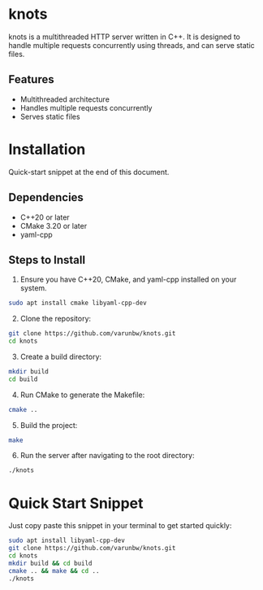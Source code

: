 # knots
knots is a multithreaded HTTP server written in C++. It is designed to handle multiple requests concurrently using threads, and can serve static files.


## Features
- Multithreaded architecture
- Handles multiple requests concurrently
- Serves static files

# Installation
Quick-start snippet at the end of this document.

## Dependencies
- C++20 or later
- CMake 3.20 or later
- yaml-cpp

## Steps to Install

1. Ensure you have C++20, CMake, and yaml-cpp installed on your system.
```bash
sudo apt install cmake libyaml-cpp-dev
```

2. Clone the repository:
```bash
git clone https://github.com/varunbw/knots.git
cd knots
```

3. Create a build directory:
```bash
mkdir build
cd build
```

4. Run CMake to generate the Makefile:
```bash
cmake ..
```

5. Build the project:
```bash
make
```

6. Run the server after navigating to the root directory:
```bash
./knots
```


# Quick Start Snippet
Just copy paste this snippet in your terminal to get started quickly:
```bash
sudo apt install libyaml-cpp-dev
git clone https://github.com/varunbw/knots.git
cd knots
mkdir build && cd build
cmake .. && make && cd ..
./knots
```
